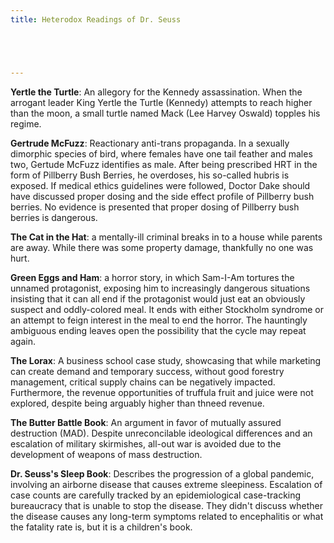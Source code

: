 ```yaml
---
title: Heterodox Readings of Dr. Seuss





---
```


**Yertle the Turtle**: An allegory for the Kennedy assassination. When the arrogant leader King Yertle the Turtle (Kennedy) attempts to reach higher than the moon, a small turtle named Mack (Lee Harvey Oswald) topples his regime.

**Gertrude McFuzz**: Reactionary anti-trans propaganda. In a sexually dimorphic species of bird, where females have one tail feather and males two, Gertude McFuzz identifies as male. After being prescribed HRT in the form of Pillberry Bush Berries, he overdoses, his so-called hubris is exposed. If medical ethics guidelines were followed, Doctor Dake should have discussed proper dosing and the side effect profile of Pillberry bush berries. No evidence is presented that proper dosing of Pillberry bush berries is dangerous.

**The Cat in the Hat**: a mentally-ill criminal breaks in to a house while parents are away. While there was some property damage, thankfully no one was hurt.

**Green Eggs and Ham**: a horror story, in which Sam-I-Am tortures the unnamed protagonist, exposing him to increasingly dangerous situations insisting that it can all end if the protagonist would just eat an obviously suspect and oddly-colored meal. It ends with either Stockholm syndrome or an attempt to feign interest in the meal to end the horror. The hauntingly ambiguous ending leaves open the possibility that the cycle may repeat again.

**The Lorax**: A business school case study, showcasing that while marketing can create demand and temporary success, without good forestry management, critical supply chains can be negatively impacted. Furthermore, the revenue opportunities of truffula fruit and juice were not explored, despite being arguably higher than thneed revenue.

**The Butter Battle Book**: An argument in favor of mutually assured destruction (MAD). Despite unreconcilable ideological differences and an escalation of military skirmishes, all-out war is avoided due to the development of weapons of mass destruction.

**Dr. Seuss's Sleep Book**: Describes the progression of a global pandemic, involving an airborne disease that causes extreme sleepiness. Escalation of case counts are carefully tracked by an epidemiological case-tracking bureaucracy that is unable to stop the disease. They didn't discuss whether the disease causes any long-term symptoms related to encephalitis or what the fatality rate is, but it is a children's book.
